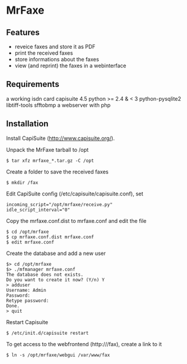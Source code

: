 MrFaxe
======

Features
--------

- reveice faxes and store it as PDF
- print the received faxes
- store informations about the faxes
- view (and reprint) the faxes in a webinterface

Requirements
------------

a working isdn card
capisuite 4.5
python >= 2.4 & < 3
python-pysqlite2
libtiff-tools
sfftobmp
a webserver with php

Installation
------------

Install CapiSuite (http://www.capisuite.org/).

Unpack the MrFaxe tarball to /opt

    $ tar xfz mrfaxe_*.tar.gz -C /opt

Create a folder to save the received faxes

    $ mkdir /fax

Edit CapiSuite config (/etc/capisuite/capisuite.conf), set

    incoming_script="/opt/mrfaxe/receive.py"
    idle_script_interval="0"

Copy the mrfaxe.conf.dist to mrfaxe.conf and edit the file

    $ cd /opt/mrfaxe
    $ cp mrfaxe.conf.dist mrfaxe.conf
    $ edit mrfaxe.conf

Create the database and add a new user

    $> cd /opt/mrfaxe
    $> ./mfmanager mrfaxe.conf
    The database does not exists.
    Do you want to create it now? (Y/n) Y
    > adduser
    Username: Admin
    Password:
    Retype password:
    Done.
    > quit 

Restart Capisuite

    $ /etc/init.d/capisuite restart

To get access to the webfrontend (http://<server>/fax), create a link to it

    $ ln -s /opt/mrfaxe/webgui /var/www/fax

